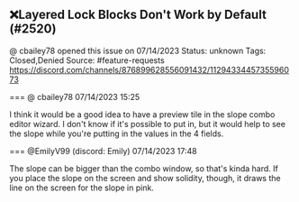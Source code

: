 ## ❌Layered Lock Blocks Don't Work by Default (#2520)
@ cbailey78 opened this issue on 07/14/2023
Status: unknown
Tags: Closed,Denied
Source: #feature-requests https://discord.com/channels/876899628556091432/1129433445735596073


=== @ cbailey78 07/14/2023 15:25

I think it would be a good idea to have a preview tile in the slope combo editor wizard.  I don't know if it's possible to put in, but it would help to see the slope while you're putting in the values in the 4 fields.

=== @EmilyV99 (discord: Emily) 07/14/2023 17:48

The slope can be bigger than the combo window, so that's kinda hard.
If you place the slope on the screen and show solidity, though, it draws the line on the screen for the slope in pink.
